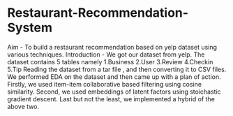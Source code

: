 # Restaurant-Recommendation-System

Aim - To build a restaurant recommendation based on yelp dataset using various techniques.
Introduction -
We got our dataset from yelp. The dataset contains 5 tables namely
1.Business
2.User
3.Review
4.Checkin
5.Tip
Reading the dataset from a tar file , and then converting it to CSV files.
We performed EDA on the dataset and then came up with a plan of action.
Firstly, we used item-item collaborative based filtering using cosine similarity.
Second, we used embeddings of latent factors using stoichastic gradient descent.
Last but not the least, we implemented a hybrid of the above two.
